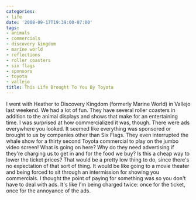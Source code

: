```yaml
---
categories:
- life
date: '2008-09-17T19:39:00-07:00'
tags:
- animals
- commercials
- discovery kingdom
- marine world
- reflections
- roller coasters
- six flags
- sponsors
- toyota
- vallejo
title: This Life Brought To You By Toyota
---
```


I went with Heather to Discovery Kingdom (formerly Marine World) in Vallejo last weekend. We had a lot of fun. They have several roller coasters in addition to the animal displays and shows that make for an entertaining time. I was surprised at how commercialized it was, though. There were ads everywhere you looked. It seemed like everything was sponsored or brought to us by companies other than Six Flags. They even interrupted the whale show for a thirty second Toyota commercial to play on the jumbo video screen! What is going on here? Why do they need advertising if they're charging us to get in and for the food we buy? Is this a cheap way to lower the ticket prices? That would be a pretty low thing to do, since there's no expectation of that sort of thing. It would be like going to a movie theater and being forced to sit through an intermission for showing you commercials. I thought the point of paying for something was so you don't have to deal with ads. It's like I'm being charged twice: once for the ticket, once for the annoyance of the ads.
